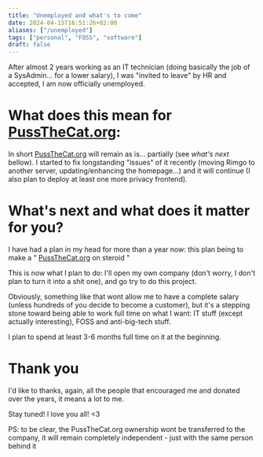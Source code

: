 ```yaml
---
title: "Unemployed and what's to come"
date: 2024-04-15T16:51:26+02:00
aliases: ["/unemployed"]
tags: ["personal", "FOSS", "software"]
draft: false
---
```


After almost 2 years working as an IT technician (doing basically the job of a SysAdmin... for a lower salary), I was "invited to leave" by HR and accepted, I am now officially unemployed.


# What does this mean for [PussTheCat.org](https://pussthecat.org):

In short [PussTheCat.org](https://pussthecat.org) will remain as is... partially (see _what's next_ bellow).
I started to fix longstanding "issues" of it recently (moving Rimgo to another server, updating/enhancing the homepage...) and it will continue (I also plan to deploy at least one more privacy frontend).


# What's next and what does it matter for you?

I have had a plan in my head for more than a year now: this plan being to make a " [PussTheCat.org](https://pussthecat.org) on steroid "

This is now what I plan to do: I'll open my own company (don't worry, I don't plan to turn it into a shit one), and go try to do this project.

Obviously, something like that wont allow me to have a complete salary (unless hundreds of you decide to become a customer), but it's a stepping stone toward being able to work full time on what I want: IT stuff (except actually interesting), FOSS and anti-big-tech stuff.

I plan to spend at least 3-6 months full time on it at the beginning.


# Thank you

I'd like to thanks, again, all the people that encouraged me and donated over the years, it means a lot to me.

Stay tuned! I love you all! <3

PS: to be clear, the PussTheCat.org ownership wont be transferred to the company, it will remain completely independent - just with the same person behind it
